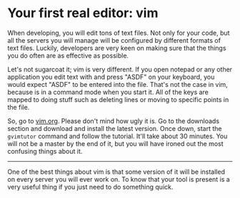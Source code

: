 # Your first real editor: vim

When developing, you will edit tons of text files. Not only for your code, but
all the servers you will manage will be configured by different formats of text
files. Luckily, developers are very keen on making sure that the things you do
often are as effective as possible.

Let's not sugarcoat it; vim is very different. If you open notepad or any other
application you edit text with and press "ASDF" on your keyboard, you would
expect "ASDF" to be entered into the file. That's not the case in vim, because
is in a command mode when you start it. All of the keys are mapped to doing
stuff such as deleting lines or moving to specific points in the file.

So, go to [vim.org][vim]. Please don't mind how ugly it is. Go to the downloads
section and download and install the latest version. Once down, start the
`gvimtutor` command and follow the tutorial. It'll take about 30 minutes. You
will not be a master by the end of it, but you will have ironed out the most
confusing things about it.

---

One of the best things about vim is that some version of it will be installed
on every server you will ever work on. To know that your tool is present is
a very useful thing if you just need to do something quick.

[vim]: http://vim.org
